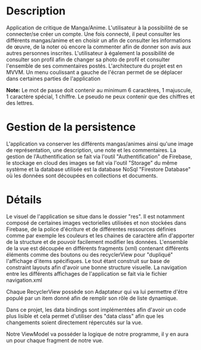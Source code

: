 # Description

Application de critique de Manga/Anime. L'utilisateur à la possibilité de se connecter/se créer un compte. Une fois connecté, il peut consulter les différents mangas/anime et en choisir un afin de consulter les informations de œuvre, de la noter où encore la commenter afin de donner son avis aux autres personnes inscrites.
L'utilisateur à également la possibilité de consulter son profil afin de changer sa photo de profil et consulter l'ensemble de ses commentaires postés.
L'architecture du projet est en MVVM.
Un menu coulissant a gauche de l'écran permet de se déplacer dans certaines parties de l'application

**Note:** Le mot de passe doit contenir au minimum 6 caractères, 1 majuscule, 1 caractère spécial, 1 chiffre.
		  Le pseudo ne peux contenir que des chiffres et des lettres.

# Gestion de la persistence

L'application va conserver les différents mangas/animes ainsi qu'une image de représentation, une description, une note et les commentaires.
La gestion de l'Authentification se fait via l'outil "Authentification" de Firebase, le stockage en cloud des images se fait via l'outil "Storage" du même système et la database utilisée est la database NoSql "Firestore Database" où les données sont découpées en collections et documents.

# Détails

Le visuel de l'application se situe dans le dossier "res". Il est notamment composé de certaines images vectorielles utilisées et non stockées dans Firebase, de la police d'écriture et de différentes ressources définies comme par exemple les couleurs et les chaines de caractère afin d'apporter de la structure et de pouvoir facilement modifier les données.
L'ensemble de la vue est découpée en différents fragments (xml) contenant différents éléments comme des boutons ou des recyclerView pour "dupliqué" l'affichage d'items spécifiques. Le tout étant construit sur base de constraint layouts afin d'avoir une bonne structure visuelle.
La navigation entre les différents affichages de l'application se fait via le fichier navigation.xml

Chaque RecyclerView possède son Adaptateur qui va lui permettre d'être populé par un item donné afin de remplir son rôle de liste dynamique.

Dans ce projet, les data bindings sont implémentées afin d'avoir un code plus lisible et cela permet d'utiliser des "data class" afin que les changements soient directement répercutés sur la vue.

Notre ViewModel va posséder la logique de notre programme, il y en aura un pour chaque fragment de notre vue.


 






